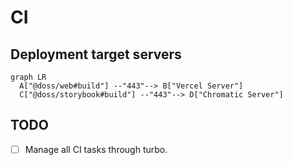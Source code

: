 # CI

## Deployment target servers

```mermaid
graph LR
  A["@doss/web#build"] --"443"--> B["Vercel Server"]
  C["@doss/storybook#build"] --"443"--> D["Chromatic Server"]
```

## TODO

- [ ] Manage all CI tasks through turbo.
